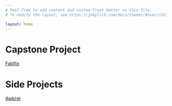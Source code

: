 ```yaml
---
# Feel free to add content and custom Front Matter to this file.
# To modify the layout, see https://jekyllrb.com/docs/themes/#overriding-theme-defaults

layout: home
---
```


<h1>Capstone Project</h1>

<a class="post-link" href="/Fabflix/">Fabflix</a>

<h1>Side Projects</h1>

<a class="post-link" href="/Awkcel/">Awkcel</a>
